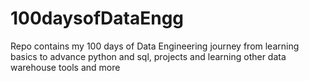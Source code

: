 # 100daysofDataEngg
Repo contains my 100 days of Data Engineering journey from learning basics to advance python and sql, projects and learning other data warehouse tools and more
